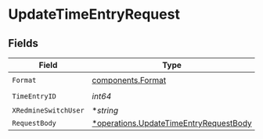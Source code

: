 # UpdateTimeEntryRequest


## Fields

| Field                                                                                           | Type                                                                                            | Required                                                                                        | Description                                                                                     | Example                                                                                         |
| ----------------------------------------------------------------------------------------------- | ----------------------------------------------------------------------------------------------- | ----------------------------------------------------------------------------------------------- | ----------------------------------------------------------------------------------------------- | ----------------------------------------------------------------------------------------------- |
| `Format`                                                                                        | [components.Format](../../models/components/format.md)                                          | :heavy_check_mark:                                                                              | N/A                                                                                             |                                                                                                 |
| `TimeEntryID`                                                                                   | *int64*                                                                                         | :heavy_check_mark:                                                                              | N/A                                                                                             |                                                                                                 |
| `XRedmineSwitchUser`                                                                            | **string*                                                                                       | :heavy_minus_sign:                                                                              | N/A                                                                                             | jsmith                                                                                          |
| `RequestBody`                                                                                   | [*operations.UpdateTimeEntryRequestBody](../../models/operations/updatetimeentryrequestbody.md) | :heavy_minus_sign:                                                                              | N/A                                                                                             |                                                                                                 |